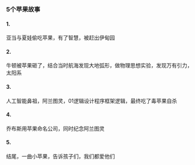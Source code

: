 ### 5个苹果故事  

#### 1.    
亚当与夏娃偷吃苹果，有了智慧，被赶出伊甸园  
#### 2.   
牛顿被苹果砸了，结合当时航海发现大地弧形，做物理思想实验，发现万有引力，太阳系  
#### 3.  
人工智能鼻祖，阿兰图灵，01逻辑设计程序框架逻辑，最终吃了毒苹果自杀  
#### 4.  
乔布斯用苹果命名公司，同时纪念阿兰图灵  
#### 5.  
结尾，一曲小苹果，告诉孩子们，我们都爱他们  
